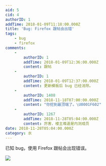 ```yaml
---
aid: 5
cid: 4
authorID: 1
addTime: 2018-01-09T11:18:00.000Z
title: 'Bug: Firefox 跟帖会出错'
tags:
    - bug
    - firefox
comments:
    -
        authorID: 1
        addTime: 2018-01-09T12:36:00.000Z
        content: 跟帖
    -
        authorID: 1
        addTime: 2018-01-09T12:37:00.000Z
        content: 更新模板后 bug 已经消除。
    -
        authorID: 1408
        addTime: 2018-11-18T07:00:00.000Z
        content: "你挖到最顶端了。\U0001F602"
    -
        authorID: 1267
        addTime: 2018-11-28T05:04:00.000Z
        content: 厉害，楼主难道是内测成员
date: 2018-11-28T05:04:00.000Z
category: 水
---
```


已知 bug，使用 Firefox 跟帖会出现错误。

![](https://i.imgur.com/i3w7Vg1.png)
